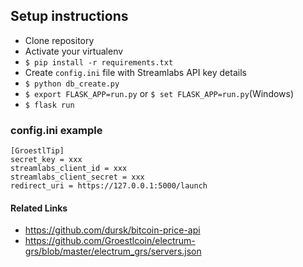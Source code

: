 ## Setup instructions

* Clone repository
* Activate your virtualenv
* `$ pip install -r requirements.txt`
* Create `config.ini` file with Streamlabs API key details
* `$ python db_create.py`
* `$ export FLASK_APP=run.py` or `$ set FLASK_APP=run.py`(Windows)
* `$ flask run`

### config.ini example

```
[GroestlTip]
secret_key = xxx
streamlabs_client_id = xxx
streamlabs_client_secret = xxx
redirect_uri = https://127.0.0.1:5000/launch
```

#### Related Links
* https://github.com/dursk/bitcoin-price-api
* https://github.com/Groestlcoin/electrum-grs/blob/master/electrum_grs/servers.json
